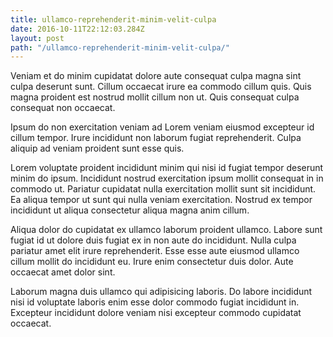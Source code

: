```yaml
---
title: ullamco-reprehenderit-minim-velit-culpa
date: 2016-10-11T22:12:03.284Z
layout: post
path: "/ullamco-reprehenderit-minim-velit-culpa/"
---
```


Veniam et do minim cupidatat dolore aute consequat culpa magna sint culpa deserunt sunt. Cillum occaecat irure ea commodo cillum quis. Quis magna proident est nostrud mollit cillum non ut. Quis consequat culpa consequat non occaecat.

Ipsum do non exercitation veniam ad Lorem veniam eiusmod excepteur id cillum tempor. Irure incididunt non laborum fugiat reprehenderit. Culpa aliquip ad veniam proident sunt esse quis.

Lorem voluptate proident incididunt minim qui nisi id fugiat tempor deserunt minim do ipsum. Incididunt nostrud exercitation ipsum mollit consequat in in commodo ut. Pariatur cupidatat nulla exercitation mollit sunt sit incididunt. Ea aliqua tempor ut sunt qui nulla veniam exercitation. Nostrud ex tempor incididunt ut aliqua consectetur aliqua magna anim cillum.

Aliqua dolor do cupidatat ex ullamco laborum proident ullamco. Labore sunt fugiat id ut dolore duis fugiat ex in non aute do incididunt. Nulla culpa pariatur amet elit irure reprehenderit. Esse esse aute eiusmod ullamco cillum mollit do incididunt eu. Irure enim consectetur duis dolor. Aute occaecat amet dolor sint.

Laborum magna duis ullamco qui adipisicing laboris. Do labore incididunt nisi id voluptate laboris enim esse dolor commodo fugiat incididunt in. Excepteur incididunt dolore veniam nisi excepteur commodo cupidatat occaecat.